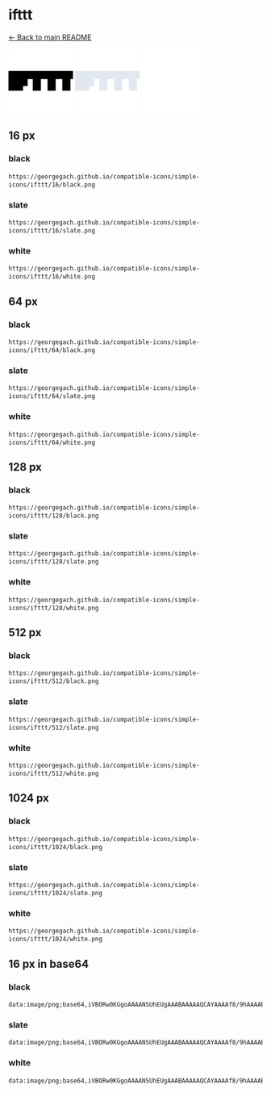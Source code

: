 # ifttt

[← Back to main README](../../README.md)


<img src="./128/black.png" width="128" alt="ifttt black icon" />
<img src="./128/slate.png" width="128" alt="ifttt slate icon" />
<img src="./128/white.png" width="128" alt="ifttt white icon" />

## 16 px

### black
```
https://georgegach.github.io/compatible-icons/simple-icons/ifttt/16/black.png
```

### slate
```
https://georgegach.github.io/compatible-icons/simple-icons/ifttt/16/slate.png
```

### white
```
https://georgegach.github.io/compatible-icons/simple-icons/ifttt/16/white.png
```

## 64 px

### black
```
https://georgegach.github.io/compatible-icons/simple-icons/ifttt/64/black.png
```

### slate
```
https://georgegach.github.io/compatible-icons/simple-icons/ifttt/64/slate.png
```

### white
```
https://georgegach.github.io/compatible-icons/simple-icons/ifttt/64/white.png
```

## 128 px

### black
```
https://georgegach.github.io/compatible-icons/simple-icons/ifttt/128/black.png
```

### slate
```
https://georgegach.github.io/compatible-icons/simple-icons/ifttt/128/slate.png
```

### white
```
https://georgegach.github.io/compatible-icons/simple-icons/ifttt/128/white.png
```

## 512 px

### black
```
https://georgegach.github.io/compatible-icons/simple-icons/ifttt/512/black.png
```

### slate
```
https://georgegach.github.io/compatible-icons/simple-icons/ifttt/512/slate.png
```

### white
```
https://georgegach.github.io/compatible-icons/simple-icons/ifttt/512/white.png
```

## 1024 px

### black
```
https://georgegach.github.io/compatible-icons/simple-icons/ifttt/1024/black.png
```

### slate
```
https://georgegach.github.io/compatible-icons/simple-icons/ifttt/1024/slate.png
```

### white
```
https://georgegach.github.io/compatible-icons/simple-icons/ifttt/1024/white.png
```

## 16 px in base64

### black
```
data:image/png;base64,iVBORw0KGgoAAAANSUhEUgAAABAAAAAQCAYAAAAf8/9hAAAABmJLR0QA/wD/AP+gvaeTAAAAqUlEQVQ4je3QTWoCQRAF4G8Uf9DDeQkhJ8lBBE9gFgYhhOxkCELQdcjCjYwBNwrRhHFhBYbGlW7nQVGv+72qrmpq3I0MjzigV7n/QSf4Ea3wphoo8Rf5P74rfBtF5bVoJBP9YocnbFDgGXk8UmAUGd7TCU5YhviFNfoYRPM8tLfwD9MJPvAQvB27V5ElZ80wzjDHGC+hdbHAq8tH7jHBKtb8xDRtWOMGnAE0MjUTEfB+8QAAAABJRU5ErkJggg==
```

### slate
```
data:image/png;base64,iVBORw0KGgoAAAANSUhEUgAAABAAAAAQCAYAAAAf8/9hAAAABmJLR0QA/wD/AP+gvaeTAAAA40lEQVQ4je2QMUtCURiGn/fovUJQQkPmIv00N39J0RA0NTT2G1r6AZIgLoLSGtVQXQpbKkXP23Cv4g2XaPWZ3u8cvoePF7b8Gz08T44hfkLYWT1KU9u1PHtmKwH0+28pMBCBsNKad8R+kd8Qu0C66YJQmqQ5MAFdg16ATEE3WH1JC6EM6wqRFfJBSSAM+KnVrLeFv8GzxF8dFM+wMb5vNett8B1A1OKyJDAMoyqdPDsVStauA+c9rFMFTpYl2qF3dLh3W+guokgaB43p4+vHSPJpqGqcL1XO58SunPY29bLlj/wAVcZYJyvwJrAAAAAASUVORK5CYII=
```

### white
```
data:image/png;base64,iVBORw0KGgoAAAANSUhEUgAAABAAAAAQCAYAAAAf8/9hAAAABmJLR0QA/wD/AP+gvaeTAAAAtUlEQVQ4je3QMUpDURCF4e8GjaDYuDE3IbgSJZ2VC3ANNraCGAg2ovYWNkEUKyGaeCwc8PF4jdjmb+acey7DzLDm37QkR3jHdud9ga3SH9hEG8i0JMEXRp0Gr9gr/YJdjIcmGPX8Em84xxzPuMAMq/JnVeFGflhV/UxyB0kekzwl2Umyn2SZZFbZZf0/6E9wi8PS49q9S+t5Gzj2e8Rpa+26stNqsMA9Jnio7ARXmA7dZc0f+QbwAFedm5w+wgAAAABJRU5ErkJggg==
```

